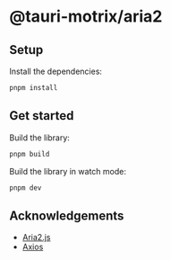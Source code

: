 # @tauri-motrix/aria2

## Setup

Install the dependencies:

```bash
pnpm install
```

## Get started

Build the library:

```bash
pnpm build
```

Build the library in watch mode:

```bash
pnpm dev
```

## Acknowledgements

- [Aria2.js](https://github.com/sonnyp/aria2.js)
- [Axios](https://github.com/axios/axios)

